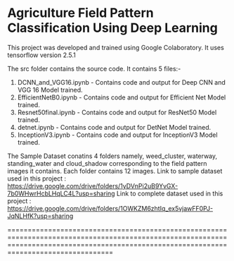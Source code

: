 Agriculture Field Pattern Classification Using Deep Learning
=======================================================================================================================================================================================
This project was developed and trained using Google Colaboratory. It uses tensorflow version 2.5.1

The src folder contains the source code.
It contains 5 files:-
1. DCNN_and_VGG16.ipynb - Contains code and output for Deep CNN and VGG 16 Model trained.
2. EfficientNetB0.ipynb - Contains code and output for Efficient Net Model trained.
3. Resnet50final.ipynb - Contains code and output for ResNet50 Model trained.
4. detnet.ipynb - Contains code and output for DetNet Model trained.
5. InceptionV3.ipynb - Contains code and output for InceptionV3 Model trained.

The Sample Dataset conatins 4 folders namely,
weed_cluster, waterway, standing_water and cloud_shadow
corresponding to the field pattern images it contains. Each folder contains 12 images.
Link to sample dataset used in this project : https://drive.google.com/drive/folders/1yDVnPi2uB9YvGX-7b0WHwrHcbLHqLC4L?usp=sharing
Link to complete dataset used in this project : https://drive.google.com/drive/folders/1OWKZM6zhtIq_ex5vjawFF0PJ-JqNLHfK?usp=sharing

============================================================================================================================================================================================
